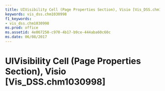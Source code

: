 ```yaml
---
title: UIVisibility Cell (Page Properties Section), Visio [Vis_DSS.chm1030998]
keywords: vis_dss.chm1030998
f1_keywords:
- vis_dss.chm1030998
ms.prod: office
ms.assetid: 4e067250-c970-4b17-b9ce-444aba60c60c
ms.date: 06/08/2017
---
```



# UIVisibility Cell (Page Properties Section), Visio [Vis_DSS.chm1030998]

